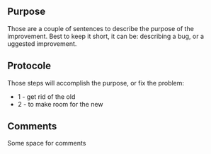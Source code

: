 ## Purpose

Those are a couple of sentences to describe the purpose of the improvement. Best to keep it short, it can be: describing a bug, or a uggested improvement. 

## Protocole

Those steps will accomplish the purpose, or fix the problem: 
 * 1 - get rid of the old
 * 2 - to make room for the new
 
 ## Comments
 
 Some space for comments
